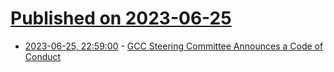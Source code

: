 # [Published on 2023-06-25](index.md)

* [2023-06-25, 22:59:00](https://news.slashdot.org/story/23/06/25/2255253/gcc-steering-committee-announces-a-code-of-conduct?utm_source=rss1.0mainlinkanon&utm_medium=feed) - [GCC Steering Committee Announces a Code of Conduct](https://news.slashdot.org/story/23/06/25/2255253/gcc-steering-committee-announces-a-code-of-conduct?utm_source=rss1.0mainlinkanon&utm_medium=feed)
